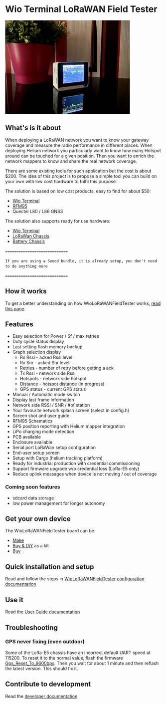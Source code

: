 # Wio Terminal LoRaWAN Field Tester

<img src="img/Wio_LoRaWan_Field_Tester.jpg" alt="LoRaWan tester" width="400"/>

## What's is it about

When deploying a LoRaWAN network you want to know your gateway coverage and measure the radio performance in different places. When deploying Helium network you particularly want to know how many Hotspot around can be touched for a given position. Then you want to enrich the network mappers to know and share the real network coverage.

There are some existing tools for such application but the cost is about $200. The idea of this project is to propose a simple tool you can build on your own with low cost hardware to fulfil this purpose.

The solution is based on low cost products, easy to find for about $50:
- [Wio Terminal](https://wiki.seeedstudio.com/Wio-Terminal-Getting-Started/)
- [RFM95](https://www.disk91.com/2019/technology/lora/hoperf-rfm95-and-arduino-a-low-cost-lorawan-solution/)
- Quectel L80 / L86 GNSS

The solution also supports ready for use hardware:
- [Wio Terminal](https://wiki.seeedstudio.com/Wio-Terminal-Getting-Started/)
- [LoRaWan Chassis](https://www.seeedstudio.com/Wio-Terminal-Chassis-LoRa-E5-and-GNSS-p-5053.html)
- [Battery Chassis](https://www.seeedstudio.com/Wio-Terminal-Chassis-Battery-650mAh-p-4756.html)

`============================`

`If you are using a Seeed bundle, it is already setup, you don't need to do anything more`

`============================`

## How it works 

To get a better understanding on how WioLoRaWANFieldTester works, [read this page](doc/HowItWorks.md).

## Features
- Easy selection for Power / Sf / max retries
- Duty cycle status display
- Last setting flash memory backup
- Graph selection display
	- Rx Rssi - acked Rssi level 
	- Rx Snr - acked Snr level
	- Retries - number of retry before getting a ack
	- Tx Rssi - network side Rssi 
	- Hotspots - network side hotspot 
	- Distance - hotspot distance (in progress)
	- GPS status - current GPS status
- Manual / Automatic mode switch
- Display last frame information
- Network side RSSI / SNR / #of station
- Your favourite network splash screen (select in config.h)
- Screen shot and user guide
- RFM95 Schematics
- GPS position reporting with Helium mapper integration
- LiPo charging mode detection
- PCB available
- Enclosure available
- Serial port LoRaWan setup configuration
- End-user setup screen
- Setup with Cargo (helium tracking platform)
- Ready for industrial production with credential commissioning
- Support firmware upgrade w/o credential loss (LoRa-E5 only)
- Reduce uplink messages when device is not moving / out of coverage

### Coming soon features
- sdcard data storage
- low power management for longer autonomy

## Get your own device

The WioLoRaWANFieldTester board can be
- [Make](board/README.md)
- [Buy & DiY](https://shop.ingeniousthings.fr/products/helium-lorawan-field-tester-and-mapper-kit) as a kit
- [Buy](https://www.seeedstudio.com/Wio-Terminal-Chassis-LoRa-E5-and-GNSS-p-5053.html)

## Quick installation and setup

Read and follow the steps in [WioLoRaWANFieldTester configuration documentation](doc/SETUP.md)

## Use it

Read the [User Guide documentation](doc/UserGuide.md)

## Troubleshooting

### GPS never fixing (even outdoor)

Some of the LoRa-E5 chassis have an incorrect default UART speed at 115200. To reset it to the normal value, flash the firmware [Gps_Reset_To_9600bps](binaries/Gps_Reset_To_9600bps.uf2). Then you wait for about 1 minute and then reflash the latest version. This should fix it.

## Contribute to development

Read the [developer documentation](doc/DEVELOPMENT.md)


